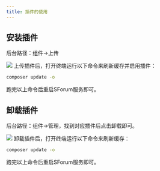 ```yaml
---
title: 插件的使用
---
```

## 安装插件
后台路径：组件->上传

![](/images/QQ20230320-172649.png)
上传插件后，打开终端运行以下命令来刷新缓存并启用插件：
```bash
composer update -o
```
跑完以上命令后重启SForum服务即可。
## 卸载插件
后台路径：组件->管理，找到对应插件后点击卸载即可。

![](/images/QQ20230320-173146.png)
卸载插件后，打开终端运行以下命令来刷新缓存：
```bash
composer update -o
```
跑完以上命令后重启SForum服务即可。
